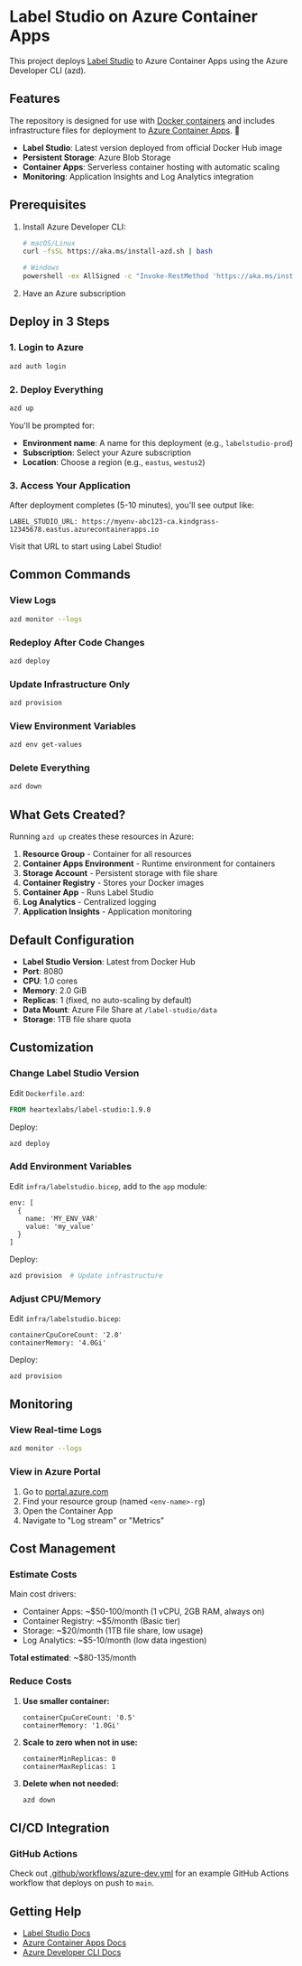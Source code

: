 # Label Studio on Azure Container Apps

This project deploys [Label Studio](https://labelstud.io/) to Azure Container Apps using the Azure Developer CLI (azd).

## Features

The repository is designed for use with [Docker containers](https://www.docker.com/) and includes infrastructure files for deployment to [Azure Container Apps](https://learn.microsoft.com/azure/container-apps/overview). 🐳

- **Label Studio**: Latest version deployed from official Docker Hub image
- **Persistent Storage**: Azure Blob Storage
- **Container Apps**: Serverless container hosting with automatic scaling
- **Monitoring**: Application Insights and Log Analytics integration

## Prerequisites

1. Install Azure Developer CLI:
   ```bash
   # macOS/Linux
   curl -fsSL https://aka.ms/install-azd.sh | bash
   
   # Windows
   powershell -ex AllSigned -c "Invoke-RestMethod 'https://aka.ms/install-azd.ps1' | Invoke-Expression"
   ```

2. Have an Azure subscription

## Deploy in 3 Steps

### 1. Login to Azure
```bash
azd auth login
```

### 2. Deploy Everything
```bash
azd up
```

You'll be prompted for:
- **Environment name**: A name for this deployment (e.g., `labelstudio-prod`)
- **Subscription**: Select your Azure subscription
- **Location**: Choose a region (e.g., `eastus`, `westus2`)

### 3. Access Your Application

After deployment completes (5-10 minutes), you'll see output like:

```
LABEL_STUDIO_URL: https://myenv-abc123-ca.kindgrass-12345678.eastus.azurecontainerapps.io
```

Visit that URL to start using Label Studio!

## Common Commands

### View Logs
```bash
azd monitor --logs
```

### Redeploy After Code Changes
```bash
azd deploy
```

### Update Infrastructure Only
```bash
azd provision
```

### View Environment Variables
```bash
azd env get-values
```

### Delete Everything
```bash
azd down
```

## What Gets Created?

Running `azd up` creates these resources in Azure:

1. **Resource Group** - Container for all resources
2. **Container Apps Environment** - Runtime environment for containers
3. **Storage Account** - Persistent storage with file share
4. **Container Registry** - Stores your Docker images
5. **Container App** - Runs Label Studio
6. **Log Analytics** - Centralized logging
7. **Application Insights** - Application monitoring

## Default Configuration

- **Label Studio Version**: Latest from Docker Hub
- **Port**: 8080
- **CPU**: 1.0 cores
- **Memory**: 2.0 GiB
- **Replicas**: 1 (fixed, no auto-scaling by default)
- **Data Mount**: Azure File Share at `/label-studio/data`
- **Storage**: 1TB file share quota

## Customization

### Change Label Studio Version

Edit `Dockerfile.azd`:
```dockerfile
FROM heartexlabs/label-studio:1.9.0
```

Deploy:
```bash
azd deploy
```

### Add Environment Variables

Edit `infra/labelstudio.bicep`, add to the `app` module:
```bicep
env: [
  {
    name: 'MY_ENV_VAR'
    value: 'my_value'
  }
]
```

Deploy:
```bash
azd provision  # Update infrastructure
```

### Adjust CPU/Memory

Edit `infra/labelstudio.bicep`:
```bicep
containerCpuCoreCount: '2.0'
containerMemory: '4.0Gi'
```

Deploy:
```bash
azd provision
```

## Monitoring

### View Real-time Logs
```bash
azd monitor --logs
```

### View in Azure Portal
1. Go to [portal.azure.com](https://portal.azure.com)
2. Find your resource group (named `<env-name>-rg`)
3. Open the Container App
4. Navigate to "Log stream" or "Metrics"

## Cost Management

### Estimate Costs

Main cost drivers:
- Container Apps: ~$50-100/month (1 vCPU, 2GB RAM, always on)
- Container Registry: ~$5/month (Basic tier)
- Storage: ~$20/month (1TB file share, low usage)
- Log Analytics: ~$5-10/month (low data ingestion)

**Total estimated**: ~$80-135/month

### Reduce Costs

1. **Use smaller container:**
   ```bicep
   containerCpuCoreCount: '0.5'
   containerMemory: '1.0Gi'
   ```

2. **Scale to zero when not in use:**
   ```bicep
   containerMinReplicas: 0
   containerMaxReplicas: 1
   ```

3. **Delete when not needed:**
   ```bash
   azd down
   ```

## CI/CD Integration

### GitHub Actions

Check out [.github/workflows/azure-dev.yml](.github/workflows/azure-dev.yml) for an example GitHub Actions workflow that deploys on push to `main`.

## Getting Help

- [Label Studio Docs](https://labelstud.io/guide/)
- [Azure Container Apps Docs](https://learn.microsoft.com/azure/container-apps/)
- [Azure Developer CLI Docs](https://learn.microsoft.com/azure/developer/azure-developer-cli/)


